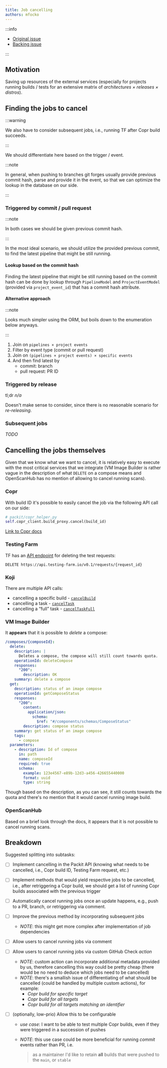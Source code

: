 ```yaml
---
title: Job cancelling
authors: mfocko
---
```


:::info

- [Original issue](https://github.com/packit/packit-service/issues/5)
- [Backing issue](https://github.com/packit/packit-service/issues/2694)

:::

## Motivation

Saving up resources of the external services (especially for projects running
builds / tests for an extensive matrix of _architectures × releases × distros_).

## Finding the jobs to cancel

:::warning

We also have to consider subsequent jobs, i.e., running TF after Copr build
succeeds.

:::

We should differentiate here based on the trigger / event.

:::note

In general, when pushing to branches git forges usually provide previous commit
hash, parse and provide it in the event, so that we can optimize the lookup
in the database on our side.

:::

### Triggered by commit / pull request

:::note

In both cases we should be given previous commit hash.

:::

In the most ideal scenario, we should utilize the provided previous commit, to
find the latest pipeline that might be still running.

#### Lookup based on the commit hash

Finding the latest pipeline that might be still running based on the commit hash
can be done by lookup through `PipelineModel` and `ProjectEventModel` (provided
via `project_event_id`) that has a commit hash attribute.

#### Alternative approach

:::note

Looks much simpler using the ORM, but boils down to the enumeration below
anyways.

:::

1. Join on `pipelines × project events`
1. Filter by event type (commit or pull request)
1. Join on `(pipelines × project events) × specific events`
1. And then find latest by
   - commit: branch
   - pull request: PR ID

### Triggered by release

tl;dr _n/a_

Doesn't make sense to consider, since there is no reasonable scenario for
_re-releasing_.

### Subsequent jobs

_TODO_

## Cancelling the jobs themselves

Given that we know what we want to cancel, it is relatively easy to execute with
the most critical services that we integrate (VM Image Builder is rather vague
in the description of what `DELETE` on a compose means and OpenScanHub has no
mention of allowing to cancel running scans).

### Copr

With build ID it's possible to easily cancel the job via the following API call
on our side:

```py
# packit/copr_helper.py
self.copr_client.build_proxy.cancel(build_id)
```

[Link to Copr docs](https://python-copr.readthedocs.io/en/latest/client_v3/proxies.html#copr.v3.proxies.build.BuildProxy.cancel)

### Testing Farm

TF has an [API endpoint](https://api.testing-farm.io/redoc#operation/delete_test_request_v0_1_requests__request_id__delete) for deleting the test requests:

```
DELETE https://api.testing-farm.io/v0.1/requests/{request_id}
```

### Koji

There are multiple API calls:

- cancelling a specific build - [`cancelBuild`](<https://koji.fedoraproject.org/koji/api#:~:text=cancelBuild(buildID%2C%20strict%3DFalse)>)
- cancelling a task - [`cancelTask`](<https://koji.fedoraproject.org/koji/api#:~:text=cancelTask(task_id%2C%20recurse%3DTrue)>)
- cancelling a “full” task - [`cancelTaskFull`](<https://koji.fedoraproject.org/koji/api#:~:text=cancelTaskFull(task_id%2C%20strict%3DTrue)>)

### VM Image Builder

It **appears** that it is possible to _delete_ a compose:

```yaml
/composes/{composeId}:
  delete:
    description: |
      Deletes a compose, the compose will still count towards quota.
    operationId: deleteCompose
    responses:
      "200":
        description: OK
    summary: delete a compose
  get:
    description: status of an image compose
    operationId: getComposeStatus
    responses:
      "200":
        content:
          application/json:
            schema:
              $ref: "#/components/schemas/ComposeStatus"
        description: compose status
    summary: get status of an image compose
    tags:
      - compose
  parameters:
    - description: Id of compose
      in: path
      name: composeId
      required: true
      schema:
        example: 123e4567-e89b-12d3-a456-426655440000
        format: uuid
        type: string
```

Though based on the description, as you can see, it still counts towards the
quota and there's no mention that it would cancel running image build.

### OpenScanHub

Based on a brief look through the docs, it appears that it is not possible to
cancel running scans.

## Breakdown

Suggested splitting into subtasks:

- [ ] Implement cancelling in the Packit API (knowing what needs to be
      cancelled, i.e., Copr build ID, Testing Farm request, etc.)

- [ ] Implement methods that would yield respective jobs to be cancelled, i.e.,
      after retriggering a Copr build, we should get a list of running Copr
      builds associated with the previous trigger

- [ ] Automatically cancel running jobs once an update happens, e.g., push to
      a PR, branch, or retriggering via comment.

- [ ] Improve the previous method by incorporating subsequent jobs

  - _NOTE_: this might get more complex after implementation of job dependencies

- [ ] Allow users to cancel running jobs via comment

- [ ] Allow users to cancel running jobs via custom GitHub Check _action_

  - _NOTE_: custom action can incorporate additional metadata provided by us,
    therefore cancelling this way could be pretty cheap (there would be no need
    to deduce which jobs need to be cancelled)
  - _NOTE_: there's a smallish issue of differentiating of what should be
    cancelled (could be handled by multiple custom actions), for example:
    - _Copr build for specific target_
    - _Copr build for all targets_
    - _Copr build for all targets matching an identifier_

- [ ] (optionally, low-prio) Allow this to be configurable

  - _use case_: I want to be able to test multiple Copr builds, even if they
    were triggered in a succession of pushes
  - _NOTE_: this use case could be more beneficial for running _commit_ events
    rather than PR, i.e.

    > as a maintainer I'd like to retain **all** builds
    > that were pushed to the `main`, or `stable`
